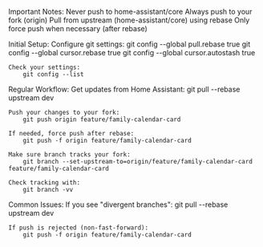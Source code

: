 Important Notes:
    Never push to home-assistant/core
    Always push to your fork (origin)
    Pull from upstream (home-assistant/core) using rebase
    Only force push when necessary (after rebase)

Initial Setup:
    Configure git settings:
        git config --global pull.rebase true
        git config --global cursor.rebase true
        git config --global cursor.autostash true

    Check your settings:
        git config --list

Regular Workflow:
    Get updates from Home Assistant:
        git pull --rebase upstream dev

    Push your changes to your fork:
        git push origin feature/family-calendar-card

    If needed, force push after rebase:
        git push -f origin feature/family-calendar-card

    Make sure branch tracks your fork:
        git branch --set-upstream-to=origin/feature/family-calendar-card feature/family-calendar-card

    Check tracking with:
        git branch -vv

Common Issues:
    If you see "divergent branches":
        git pull --rebase upstream dev

    If push is rejected (non-fast-forward):
        git push -f origin feature/family-calendar-card